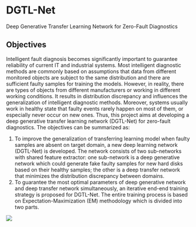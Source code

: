 # DGTL-Net
Deep Generative Transfer Learning Network for Zero-Fault Diagnostics

## Objectives

Intelligent fault diagnosis becomes significantly important to guarantee reliability of current IT and industrial systems. Most intelligent diagnostic methods are commonly based on assumptions that data from different monitored objects are subject to the same distribution and there are sufficient
faulty samples for training the models. However, in reality, there are types of objects from different manufacturers or working in different working conditions. It results in distribution discrepancy and influences the generalization of intelligent diagnostic methods. Moreover, systems usually work in healthy state that faulty events rarely happen on most of them, or especially never occur on new ones. Thus, this project aims at developing a deep generative transfer learning network (DGTL-Net) for zero-fault diagnostics. The objectives can be summarized as:

1. To improve the generalization of transferring learning model when faulty samples are absent on target domain, a new deep learning network (DGTL-Net) is developed. The network consists of two sub-networks with shared feature extractor: one sub-network is a deep generative network which could generate fake faulty samples for new hard disks based on their healthy samples; the other is a deep transfer network that minimizes the distribution discrepancy between domains.
2. To guarantee the most optimal parameters of deep generative network and deep transfer network simultaneously, an iterative end-end training strategy is proposed for DGTL-Net. The entire training process is based on Expectation-Maximization (EM) methodology which is divided into two parts. 

![](E:\GitHub\DGTL-Net\pics\1.jpg)